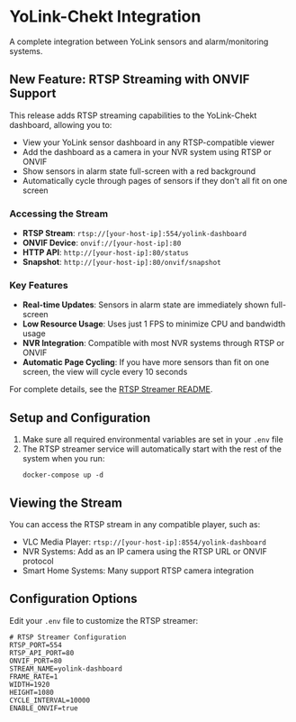 # YoLink-Chekt Integration

A complete integration between YoLink sensors and alarm/monitoring systems.

## New Feature: RTSP Streaming with ONVIF Support

This release adds RTSP streaming capabilities to the YoLink-Chekt dashboard, allowing you to:

- View your YoLink sensor dashboard in any RTSP-compatible viewer
- Add the dashboard as a camera in your NVR system using RTSP or ONVIF
- Show sensors in alarm state full-screen with a red background
- Automatically cycle through pages of sensors if they don't all fit on one screen

### Accessing the Stream

- **RTSP Stream**: `rtsp://[your-host-ip]:554/yolink-dashboard`
- **ONVIF Device**: `onvif://[your-host-ip]:80`
- **HTTP API**: `http://[your-host-ip]:80/status`
- **Snapshot**: `http://[your-host-ip]:80/onvif/snapshot`

### Key Features

- **Real-time Updates**: Sensors in alarm state are immediately shown full-screen
- **Low Resource Usage**: Uses just 1 FPS to minimize CPU and bandwidth usage
- **NVR Integration**: Compatible with most NVR systems through RTSP or ONVIF
- **Automatic Page Cycling**: If you have more sensors than fit on one screen, the view will cycle every 10 seconds

For complete details, see the [RTSP Streamer README](rtsp-streamer/README.md).

## Setup and Configuration

1. Make sure all required environmental variables are set in your `.env` file
2. The RTSP streamer service will automatically start with the rest of the system when you run:
   ```
   docker-compose up -d
   ```

## Viewing the Stream

You can access the RTSP stream in any compatible player, such as:
- VLC Media Player: `rtsp://[your-host-ip]:8554/yolink-dashboard`
- NVR Systems: Add as an IP camera using the RTSP URL or ONVIF protocol
- Smart Home Systems: Many support RTSP camera integration

## Configuration Options

Edit your `.env` file to customize the RTSP streamer:

```
# RTSP Streamer Configuration
RTSP_PORT=554
RTSP_API_PORT=80
ONVIF_PORT=80
STREAM_NAME=yolink-dashboard
FRAME_RATE=1
WIDTH=1920
HEIGHT=1080
CYCLE_INTERVAL=10000
ENABLE_ONVIF=true
```